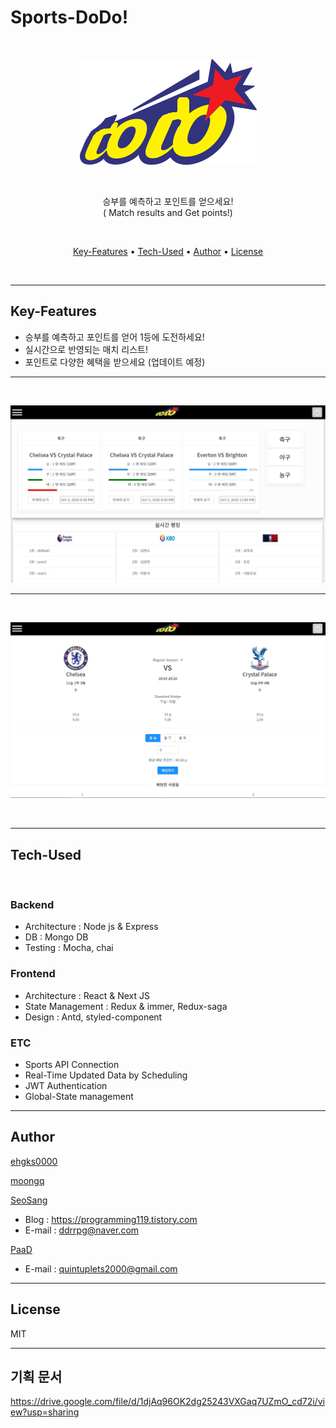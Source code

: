 # Sports-DoDo!
<br/>

<p align="center">
  <img src="./front/public/images/logo.png">
</p>


<br/>
  <p align="center">
    승부를 예측하고 포인트를 얻으세요! <br>  
    ( Match results and Get points!)
  </p>
<br>


<p align="center">
  <a href="#key-features">Key-Features</a> •
  <a href="#tech-used">Tech-Used</a> •
  <a href="#author">Author</a> •
  <a href="#license">License</a>
</p>
<br>

---

## Key-Features

- 승부를 예측하고 포인트를 얻어 1등에 도전하세요!
- 실시간으로 반영되는 매치 리스트!
- 포인트로 다양한 혜택을 받으세요 (업데이트 예정)
---
<br/>

![메인화면](./src/readme/index.jpg)

---
<br/>

![베팅하기](./src/readme/batting.jpg)

<br/>

---
## Tech-Used
<br/>

### Backend
  - Architecture : Node js & Express
  - DB : Mongo DB
  - Testing : Mocha, chai

### Frontend
  - Architecture : React & Next JS
  - State Management : Redux & immer, Redux-saga
  - Design : Antd, styled-component

### ETC
  - Sports API Connection
  - Real-Time Updated Data by Scheduling
  - JWT Authentication 
  - Global-State management

---
## Author

[ehgks0000](https://github.com/ehgks0000)

[moongq](https://github.com/moongq)

[SeoSang](https://github.com/SeoSang)
- Blog : https://programming119.tistory.com
- E-mail : ddrrpg@naver.com

[PaaD](https://github.com/Wearenotyourkind)
- E-mail : quintuplets2000@gmail.com

---

## License

MIT

---

## 기획 문서
https://drive.google.com/file/d/1djAq96OK2dg25243VXGaq7UZmO_cd72i/view?usp=sharing
